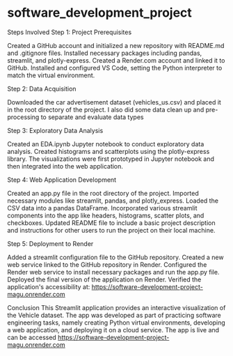 # software_development_project
Steps Involved
Step 1: Project Prerequisites

Created a GitHub account and initialized a new repository with README.md and .gitignore files.
Installed necessary packages including pandas, streamlit, and plotly-express.
Created a Render.com account and linked it to GitHub.
Installed and configured VS Code, setting the Python interpreter to match the virtual environment.

Step 2: Data Acquisition

Downloaded the car advertisement dataset (vehicles_us.csv) and placed it in the root directory of the project.
I also did some data clean up and pre-processing to separate and evaluate data types

Step 3: Exploratory Data Analysis

Created an EDA.ipynb Jupyter notebook to conduct exploratory data analysis.
Created histograms and scatterplots using the plotly-express library.
The visualizations were first prototyped in Jupyter notebook and then integrated into the web application.

Step 4: Web Application Development

Created an app.py file in the root directory of the project.
Imported necessary modules like streamlit, pandas, and plotly_express.
Loaded the CSV data into a pandas DataFrame.
Incorporated various streamlit components into the app like headers, histograms, scatter plots, and checkboxes.
Updated README file to include a basic project description and instructions for other users to run the project on their local machine.

Step 5: Deployment to Render 

Added a streamlit configuration file to the GitHub repository.
Created a new web service linked to the GitHub repository in Render.
Configured the Render web service to install necessary packages and run the app.py file.
Deployed the final version of the application on Render.
Verified the application's accessibility at: https://software-development-project-magu.onrender.com

Conclusion
This Streamlit application provides an interactive visualization of the Vehicle dataset. The app was developed as part of practicing software engineering tasks, namely creating Python virtual environments, developing a web application, and deploying it on a cloud service. The app is live and can be accessed
https://software-development-project-magu.onrender.com
